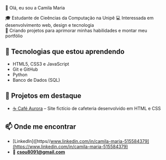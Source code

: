  👋 Olá, eu sou a Camila Maria

🎓 Estudante de Cieências da Computação na Unipê 
💻 Interessada em desenvolvimento web, design e tecnologia  
🚀 Criando projetos para aprimorar minhas habilidades e montar meu portfólio  

## 🔧 Tecnologias que estou aprendendo
- HTML5, CSS3 e JavaScript  
- Git e GitHub  
- Python  
- Banco de Dados (SQL)  


## 📌 Projetos em destaque
- [☕ Café Aurora](https://github.com/Camilamaria18/cafe-aurora) – Site fictício de cafeteria desenvolvido em HTML e CSS  


## 📫 Onde me encontrar
- [LinkedIn]([https//www.linkedin.com/in/camila-maria-515584379](https://www.linkedin.com/in/camila-maria-515584379)  
- 📧 **csou8091@gmail.com**
